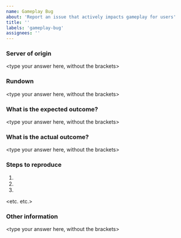 ```yaml
---
name: Gameplay Bug
about: 'Report an issue that actively impacts gameplay for users'
title: ''
labels: 'gameplay-bug'
assignees: ''
---
```


<!-- Before continuing, please make sure that your bug hasn't already been submitted. -->

### Server of origin
<!-- What server does the issue effect? Survival? Skyblock? Global? -->
<type your answer here, without the brackets>

  
### Rundown
<!-- Provide a breif description of the issue you're facing. -->
<type your answer here, without the brackets>

  
### What is the expected outcome?
<!-- Tell us what should normally happen instead of encountering this bug. -->
<type your answer here, without the brackets>


### What is the actual outcome?
<!-- Tell us what actually happens instead of the expected behaviour. -->
<type your answer here, without the brackets>


### Steps to reproduce
<!-- Please list the steps you took to produce this bug, so we can also produce it too. -->
1. <replace me>
2. <replace me>
3. <replace me>
<etc. etc.>



### Other information
<!-- If you have any other information that you feel would help, please add it below -->
<type your answer here, without the brackets>

